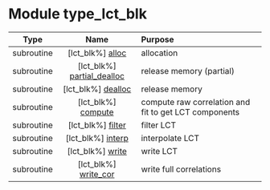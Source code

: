 # Module type_lct_blk

| Type | Name | Purpose |
| :--: | :--: | :---------- |
| subroutine | [lct_blk%] [alloc](https://github.com/JCSDA/saber/src/saber/bump/type_lct_blk.F90#L84) | allocation |
| subroutine | [lct_blk%] [partial_dealloc](https://github.com/JCSDA/saber/src/saber/bump/type_lct_blk.F90#L132) | release memory (partial) |
| subroutine | [lct_blk%] [dealloc](https://github.com/JCSDA/saber/src/saber/bump/type_lct_blk.F90#L163) | release memory |
| subroutine | [lct_blk%] [compute](https://github.com/JCSDA/saber/src/saber/bump/type_lct_blk.F90#L185) | compute raw correlation and fit to get LCT components |
| subroutine | [lct_blk%] [filter](https://github.com/JCSDA/saber/src/saber/bump/type_lct_blk.F90#L492) | filter LCT |
| subroutine | [lct_blk%] [interp](https://github.com/JCSDA/saber/src/saber/bump/type_lct_blk.F90#L655) | interpolate LCT |
| subroutine | [lct_blk%] [write](https://github.com/JCSDA/saber/src/saber/bump/type_lct_blk.F90#L805) | write LCT |
| subroutine | [lct_blk%] [write_cor](https://github.com/JCSDA/saber/src/saber/bump/type_lct_blk.F90#L852) | write full correlations |
